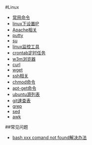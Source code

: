 ﻿#Linux

- [常用命令](linux-common.md)
- [linux下设置IP](ip.md)
- [Apache相关](apache.md)
- [putty](putty.md)
- [su](su.md)
- [linux监控工具](monitoring.md)
- [crontab定时任务](crontab.md)
- [w3m浏览器](w3m.md)
- [curl](curl.md)
- [wget](wget.md)
- [ssh相关](ssh.md)
- [chmod命令](chmod.md)
- [apt-get命令](apt-get.md)
- [ubuntu源列表](ubuntu-source.md)
- [git速查表](git.md)
- [grep](grep.md)
- [sed](sed.md)
- [awk](awk.md)


##常见问题

- [bash xxx comand not found解决办法](command-not-found.md)
